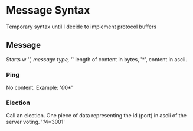 # Message Syntax
Temporary syntax until I decide to implement protocol buffers

## Message
Starts w '*', message type, '*' length of content in bytes, '*', content in ascii.

### Ping
No content. Example: '*0*0*'

### Election
Call an election. One piece of data representing the id (port) in ascii of the server voting. '*1*4*3001'